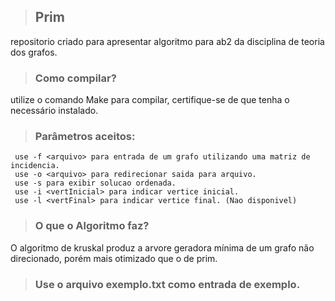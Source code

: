 > ## Prim
  repositorio criado para apresentar algoritmo para ab2 da disciplina de teoria dos grafos.
> ### Como compilar?
  utilize o comando Make para compilar, certifique-se de que tenha o necessário instalado.
> ### Parâmetros aceitos:
     use -f <arquivo> para entrada de um grafo utilizando uma matriz de incidencia.
     use -o <arquivo> para redirecionar saida para arquivo.
     use -s para exibir solucao ordenada.
     use -i <vertInicial> para indicar vertice inicial.
     use -l <vertFinal> para indicar vertice final. (Nao disponivel)
> ### O que o Algoritmo faz?
  O algoritmo de kruskal produz a arvore geradora mínima de um grafo não direcionado, porém mais otimizado que o de prim.
> ### Use o arquivo exemplo.txt como entrada de exemplo.
